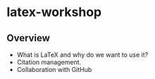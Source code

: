 # latex-workshop

## Overview

- What is LaTeX and why do we want to use it?
- Citation management.
- Collaboration with GitHub

